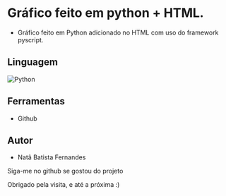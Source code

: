 # Gráfico feito em python + HTML.

* Gráfico feito em Python adicionado no HTML com uso do framework pyscript.

## Linguagem

![Python](https://img.shields.io/badge/python-3670A0?style=for-the-badge&logo=python&logoColor=ffdd54) 

## Ferramentas

* Github

## Autor
* Natã Batista Fernandes

<p>Siga-me no github se gostou do projeto</p>
<p>Obrigado pela visita, e até a próxima :)</p>
